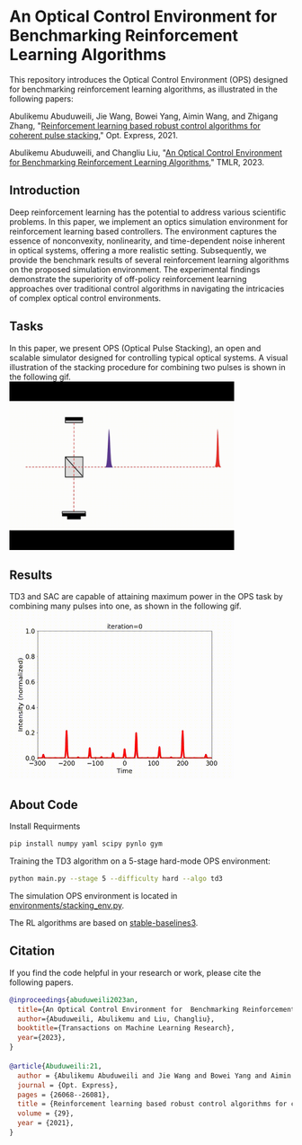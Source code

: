 
# An Optical Control Environment for Benchmarking Reinforcement Learning Algorithms

This repository introduces the Optical Control Environment (OPS) designed for benchmarking reinforcement learning algorithms, as illustrated in the following papers:
 
Abulikemu Abuduweili, Jie Wang, Bowei Yang, Aimin Wang, and Zhigang Zhang, "[Reinforcement learning based robust control algorithms for coherent pulse stacking](https://opg.optica.org/oe/fulltext.cfm?uri=oe-29-16-26068&id=453824)," Opt. Express, 2021.   

Abulikemu Abuduweili, and Changliu Liu, "[An Optical Control Environment for Benchmarking Reinforcement Learning Algorithms](https://openreview.net/forum?id=61TKzU9B96)," TMLR, 2023.


## Introduction
Deep reinforcement learning has the potential to address various scientific problems. In this paper, we implement an optics simulation environment for reinforcement learning based controllers. The environment captures the essence of nonconvexity, nonlinearity, and time-dependent noise inherent in optical systems, offering a more realistic setting. 
Subsequently, we provide the benchmark results of several reinforcement learning algorithms on the proposed simulation environment. The experimental findings demonstrate the superiority of off-policy reinforcement learning approaches over traditional control algorithms in navigating the intricacies of complex optical control environments. 


## Tasks
In this paper, we present OPS (Optical Pulse Stacking), an open and scalable simulator designed for controlling typical optical systems. 
A visual illustration of the stacking procedure for combining two pulses is shown in the following gif.   
<img src="demo/Video1.gif" width="400" height="300" alt="System Configuration of Stacking TwoPulses With Time Delay Controller."/>

## Results
TD3 and SAC are capable of attaining maximum power in the OPS task by combining many pulses into one, as shown in the following gif.    
<img src="demo/Video2.gif" width="400" height="300" alt="Experiments of Controlling 5 Stage OPS (combining 128 pulses)."/>


## About Code

Install Requirments
```bash
pip install numpy yaml scipy pynlo gym 

```
Training the TD3 algorithm on a 5-stage hard-mode OPS environment:
```bash
python main.py --stage 5 --difficulty hard --algo td3

```


The simulation OPS environment is located in [environments/stacking_env.py](environments/stacking_env.py). 

The RL algorithms are based on [stable-baselines3](https://github.com/DLR-RM/stable-baselines3). 


## Citation
If you find the code helpful in your research or work, please cite the following papers.
```BibTex
@inproceedings{abuduweili2023an,
  title={An Optical Control Environment for  Benchmarking Reinforcement Learning Algorithms},
  author={Abuduweili, Abulikemu and Liu, Changliu},
  booktitle={Transactions on Machine Learning Research},
  year={2023},
}

@article{Abuduweili:21,
  author = {Abulikemu Abuduweili and Jie Wang and Bowei Yang and Aimin Wang and Zhigang Zhang},
  journal = {Opt. Express},
  pages = {26068--26081},
  title = {Reinforcement learning based robust control algorithms for coherent pulse stacking},
  volume = {29},
  year = {2021},
}
```



